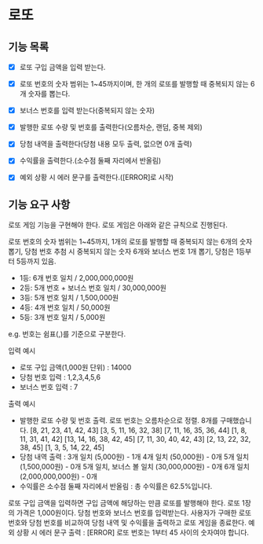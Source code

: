 # 로또

## 기능 목록
- [x] 로또 구입 금액을 입력 받는다.
- [x] 로또 번호의 숫자 범위는 1~45까지이며, 한 개의 로또를 발행할 때 중복되지 않는 6개 숫자를 뽑는다.
- [x] 보너스 번호를 입력 받는다(중복되지 않는 숫자)
- [x] 발행한 로또 수량 및 번호를 출력한다(오름차순, 랜덤, 중복 제외)
- [x] 당첨 내역을 출력한다(당첨 내용 모두 출력, 없으면 0개 출력)
- [x] 수익률을 출력한다.(소수점 둘째 자리에서 반올림)
- [x] 예외 상황 시 에러 문구를 출력한다.([ERROR]로 시작)


## 기능 요구 사항
로또 게임 기능을 구현해야 한다. 로또 게임은 아래와 같은 규칙으로 진행된다.

로또 번호의 숫자 범위는 1~45까지,
1개의 로또를 발행할 때 중복되지 않는 6개의 숫자 뽑기,
당첨 번호 추첨 시 중복되지 않는 숫자 6개와 보너스 번호 1개 뽑기,
당첨은 1등부터 5등까지 있음.
- 1등: 6개 번호 일치 / 2,000,000,000원
- 2등: 5개 번호 + 보너스 번호 일치 / 30,000,000원
- 3등: 5개 번호 일치 / 1,500,000원
- 4등: 4개 번호 일치 / 50,000원
- 5등: 3개 번호 일치 / 5,000원

e.g. 번호는 쉼표(,)를 기준으로 구분한다.

입력 예시
- 로또 구입 금액(1,000원 단위) : 14000
- 당첨 번호 입력 : 1,2,3,4,5,6
- 보너스 번호 입력 : 7

출력 예시
- 발행한 로또 수량 및 번호 출력. 로또 번호는 오름차순으로 정렬.
  8개를 구매했습니다.
  [8, 21, 23, 41, 42, 43]
  [3, 5, 11, 16, 32, 38]
  [7, 11, 16, 35, 36, 44]
  [1, 8, 11, 31, 41, 42]
  [13, 14, 16, 38, 42, 45]
  [7, 11, 30, 40, 42, 43]
  [2, 13, 22, 32, 38, 45]
  [1, 3, 5, 14, 22, 45]
- 당첨 내역 출력 : 
  3개 일치 (5,000원) - 1개
  4개 일치 (50,000원) - 0개
  5개 일치 (1,500,000원) - 0개
  5개 일치, 보너스 볼 일치 (30,000,000원) - 0개
  6개 일치 (2,000,000,000원) - 0개
- 수익률은 소수점 둘째 자리에서 반올림 : 총 수익률은 62.5%입니다.

로또 구입 금액을 입력하면 구입 금액에 해당하는 만큼 로또를 발행해야 한다.
로또 1장의 가격은 1,000원이다.
당첨 번호와 보너스 번호를 입력받는다.
사용자가 구매한 로또 번호와 당첨 번호를 비교하여 당첨 내역 및 수익률을 출력하고 로또 게임을 종료한다.
예외 상황 시 에러 문구 출력 : [ERROR] 로또 번호는 1부터 45 사이의 숫자여야 합니다.